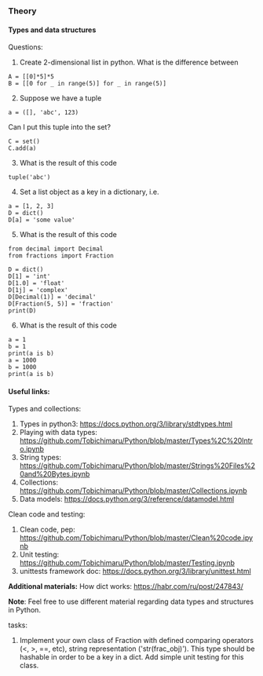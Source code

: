 ### Theory

#### Types and data structures

Questions: 
1. Create 2-dimensional list in python. What is the difference between 
```
A = [[0]*5]*5
B = [[0 for _ in range(5)] for _ in range(5)]
```
2. Suppose we have a tuple
```
a = ([], 'abc', 123)
```
Can I put this tuple into the set? 
```
C = set()
C.add(a)
```
3. What is the result of this code
```
tuple('abc')
```
4. Set a list object as a key in a dictionary, i.e. 
```
a = [1, 2, 3]
D = dict()
D[a] = 'some value'
```
5. What is the result of this code
```
from decimal import Decimal
from fractions import Fraction

D = dict()
D[1] = 'int'
D[1.0] = 'float'
D[1j] = 'complex'
D[Decimal(1)] = 'decimal'
D[Fraction(5, 5)] = 'fraction'
print(D)
```
6. What is the result of this code
```
a = 1
b = 1
print(a is b)
a = 1000
b = 1000
print(a is b)
```

#### Useful links: 

Types and collections:
1. Types in python3: https://docs.python.org/3/library/stdtypes.html
2. Playing with data types: https://github.com/Tobichimaru/Python/blob/master/Types%2C%20Intro.ipynb
3. String types: https://github.com/Tobichimaru/Python/blob/master/Strings%20Files%20and%20Bytes.ipynb
4. Collections: https://github.com/Tobichimaru/Python/blob/master/Collections.ipynb
5. Data models: https://docs.python.org/3/reference/datamodel.html

Clean code and testing:
1. Clean code, pep: https://github.com/Tobichimaru/Python/blob/master/Clean%20code.ipynb
2. Unit testing: https://github.com/Tobichimaru/Python/blob/master/Testing.ipynb
3. unittests framework doc: https://docs.python.org/3/library/unittest.html

**Additional materials:**
How dict works: https://habr.com/ru/post/247843/

**Note**: Feel free to use different material regarding data types and structures in Python.

tasks:
1. Implement your own class of Fraction with defined comparing operators (<, >, ==, etc), 
string representation ('str(frac_obj)'). This type should be hashable in order to be a key in a dict. 
Add simple unit testing for this class.

